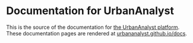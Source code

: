 # Documentation for UrbanAnalyst

This is the source of the documentation for [the UrbanAnalyst
platform](https://urbananalyst.city). These documentation pages are rendered at
[urbananalyst.github.io/docs](https://urbananalyst.github.io/docs).
